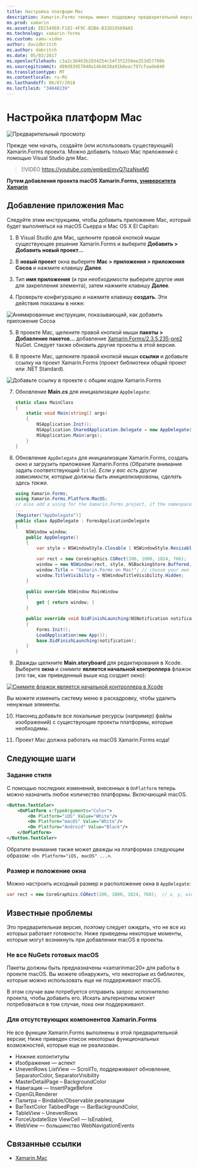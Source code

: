 ```yaml
---
title: Настройка платформ Mac
description: Xamarin.Forms теперь имеет поддержку предварительной версии для платформ Mac
ms.prod: xamarin
ms.assetid: EEC549E0-F182-4F9C-B2BA-B31D19569AA5
ms.technology: xamarin-forms
ms.custom: xamu-video
author: davidbritch
ms.author: dabritch
ms.date: 05/03/2017
ms.openlocfilehash: c3a2c36463b2934254c54f3f2250ee253d57798b
ms.sourcegitcommit: d80d93957040a14b4638a91b0eac797cfaade840
ms.translationtype: MT
ms.contentlocale: ru-RU
ms.lasthandoff: 06/07/2018
ms.locfileid: "34848239"
---
```

# <a name="mac-platform-setup"></a>Настройка платформ Mac

![Предварительный просмотр](~/media/shared/preview.png)

Прежде чем начать, создайте (или использовать существующий) Xamarin.Forms проекта.
Можно добавить только Mac приложений с помощью Visual Studio для Mac.

> [!VIDEO https://youtube.com/embed/mvQ7jzaNseM]

**Путем добавления проекта macOS Xamarin.Forms, [университета Xamarin](https://university.xamarin.com/)**

## <a name="adding-a-mac-app"></a>Добавление приложения Mac

Следуйте этим инструкциям, чтобы добавить приложение Mac, который будет выполняться на macOS Сьерра и Mac OS X El Capitan:

1. В Visual Studio для Mac, щелкните правой кнопкой мыши существующее решение Xamarin.Forms и выберите **Добавить > Добавить новый проект...**

2. В **новый проект** окна выберите **Mac > приложения > приложения Cocoa** и нажмите клавишу **Далее**.

3. Тип **имя приложения** (и при необходимости выберите другое имя для закрепления элемента), затем нажмите клавишу **Далее**.

4. Проверьте конфигурацию и нажмите клавишу **создать**. Эти действия показаны в ниже:

  ![Анимированные инструкции, показывающий, как добавить приложение Cocoa](mac-images/add-macos-proj.gif)

5. В проекте Mac, щелкните правой кнопкой мыши **пакеты > Добавление пакетов...**  добавление [Xamarin.Forms/2.3.5.235-pre2](https://www.nuget.org/packages/Xamarin.Forms/2.3.5.235-pre2) NuGet. Следует также обновить другие проекты в этой версии.

6. В проекте Mac, щелкните правой кнопкой мыши **ссылки** и добавьте ссылку на проект Xamarin.Forms (проект библиотеки общий проект или .NET Standard).

  ![Добавьте ссылку в проекте с общим кодом Xamarin.Forms](mac-images/references-sml.png)

7. Обновление **Main.cs** для инициализации `AppDelegate`:

    ```csharp
    static class MainClass
    {
        static void Main(string[] args)
        {
            NSApplication.Init();
            NSApplication.SharedApplication.Delegate = new AppDelegate(); // add this line
            NSApplication.Main(args);
        }
    }
    ```

8. Обновление `AppDelegate` для инициализации Xamarin.Forms, создать окно и загрузить приложение Xamarin.Forms (Обратите внимание задать соответствующий `Title`). _Если у вас есть другие зависимости, которые должны быть инициализированы, сделать здесь также._

    ```csharp
    using Xamarin.Forms;
    using Xamarin.Forms.Platform.MacOS;
    // also add a using for the Xamarin.Forms project, if the namespace is different to this file
    ...
    [Register("AppDelegate")]
    public class AppDelegate : FormsApplicationDelegate
    {
        NSWindow window;
        public AppDelegate()
        {
            var style = NSWindowStyle.Closable | NSWindowStyle.Resizable | NSWindowStyle.Titled;

            var rect = new CoreGraphics.CGRect(200, 1000, 1024, 768);
            window = new NSWindow(rect, style, NSBackingStore.Buffered, false);
            window.Title = "Xamarin.Forms on Mac!"; // choose your own Title here
            window.TitleVisibility = NSWindowTitleVisibility.Hidden;
        }

        public override NSWindow MainWindow
        {
            get { return window; }
        }

        public override void DidFinishLaunching(NSNotification notification)
        {
            Forms.Init();
            LoadApplication(new App());
            base.DidFinishLaunching(notification);
        }
    }
    ```

9. Дважды щелкните **Main.storyboard** для редактирования в Xcode. Выберите **окна** и _снимите_ **является начальной контроллера** флажок (это так, как приведенный выше код создает окно):

  [![Снимите флажок является начальной контроллера в Xcode](mac-images/xcode-init-controller-sml.png)](mac-images/xcode-init-controller.png#lightbox)

  Вы можете изменить систему меню в раскадровку, чтобы удалить ненужные элементы.

10. Наконец добавьте все локальные ресурсы (например) файлы изображений) с существующие проекты платформы, которые необходимы.

11. Проект Mac должна работать на macOS Xamarin.Forms кода!

## <a name="next-steps"></a>Следующие шаги

### <a name="styling"></a>Задание стиля

С помощью последних изменений, внесенных в `OnPlatform` теперь можно назначить любое количество платформы. Включающий macOS.

```xml
<Button.TextColor>
    <OnPlatform x:TypeArguments="Color">
        <On Platform="iOS" Value="White"/>
        <On Platform="macOS" Value="White"/>
        <On Platform="Android" Value="Black"/>
    </OnPlatform>
</Button.TextColor>
```

Обратите внимание также может дважды на платформах следующим образом: `<On Platform="iOS, macOS" ...>`.

### <a name="window-size-and-position"></a>Размер и положение окна

Можно настроить исходный размер и расположение окна в `AppDelegate`:

```csharp
var rect = new CoreGraphics.CGRect(200, 1000, 1024, 768);  // x, y, width, height
```

## <a name="known-issues"></a>Известные проблемы

Это предварительная версия, поэтому следует ожидать, что не все из которых работает готовности. Ниже приведены некоторые моменты, которые могут возникнуть при добавлении macOS в проекты.

### <a name="not-all-nugets-are-ready-for-macos"></a>Не все NuGets готовых macOS

Пакеты должны быть предназначены «xamarinmac20» для работы в проекте macOS. Вы можете обнаружить, что некоторые из библиотек, которые можно использовать еще не поддерживают macOS.

В этом случае вам потребуется отправить запрос исполнителю проекта, чтобы добавить его. Искать альтернативы может потребоваться в том случае, пока они поддерживают.

### <a name="missing-xamarinforms-features"></a>Для отсутствующих компонентов Xamarin.Forms

Не все функции Xamarin.Forms выполнены в этой предварительной версии; Ниже приведен список некоторых функциональных возможностей, которые еще не реализован.

* Нижние колонтитулы
* Изображение — аспект
* UnevenRows ListView — ScrollTo, поддерживают обновление, SeparatorColor, SeparatorVisibility
* MasterDetailPage – BackgroundColor
* Навигация — InsertPageBefore
* OpenGLRenderer
* Палитра – Bindable/Observable реализации
* BarTextColor TabbedPage — BarBackgroundColor,
* TableView – UnevenRows
* ForceUpdateSize ViewCell — IsEnabled,
* WebView — большинство WebNavigationEvents


## <a name="related-links"></a>Связанные ссылки

- [Xamarin.Mac](~/mac/index.yml)
